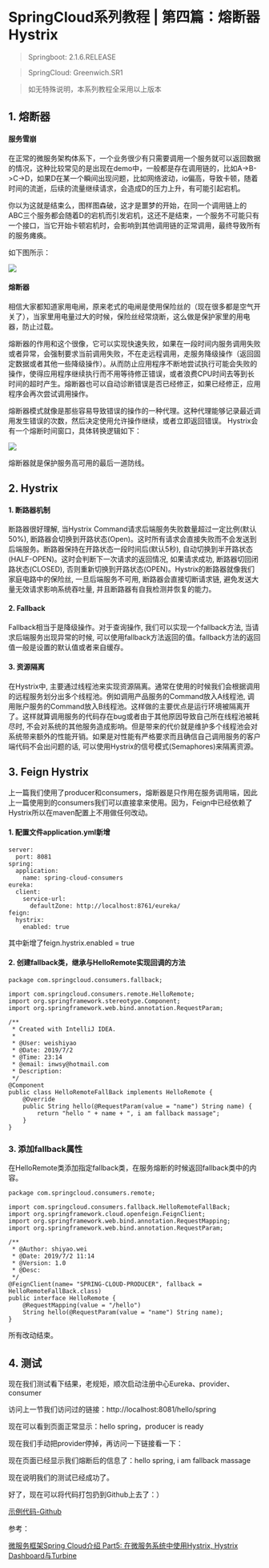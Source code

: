 # SpringCloud系列教程 | 第四篇：熔断器Hystrix

> Springboot: 2.1.6.RELEASE

> SpringCloud: Greenwich.SR1

> 如无特殊说明，本系列教程全采用以上版本

## 1. 熔断器
#### 服务雪崩

在正常的微服务架构体系下，一个业务很少有只需要调用一个服务就可以返回数据的情况，这种比较常见的是出现在demo中，一般都是存在调用链的，比如A->B->C->D，如果D在某一个瞬间出现问题，比如网络波动，io偏高，导致卡顿，随着时间的流逝，后续的流量继续请求，会造成D的压力上升，有可能引起宕机。

你以为这就是结束么，图样图森破，这才是噩梦的开始，在同一个调用链上的ABC三个服务都会随着D的宕机而引发宕机，这还不是结束，一个服务不可能只有一个接口，当它开始卡顿宕机时，会影响到其他调用链的正常调用，最终导致所有的服务瘫痪。

如下图所示：

![](https://springcloud-oss.oss-cn-shanghai.aliyuncs.com/chapter4/xuebeng.png)

#### 熔断器
相信大家都知道家用电闸，原来老式的电闸是使用保险丝的（现在很多都是空气开关了），当家里用电量过大的时候，保险丝经常烧断，这么做是保护家里的用电器，防止过载。

熔断器的作用和这个很像，它可以实现快速失败，如果在一段时间内服务调用失败或者异常，会强制要求当前调用失败，不在走远程调用，走服务降级操作（返回固定数据或者其他一些降级操作）。从而防止应用程序不断地尝试执行可能会失败的操作，使得应用程序继续执行而不用等待修正错误，或者浪费CPU时间去等到长时间的超时产生。熔断器也可以自动诊断错误是否已经修正，如果已经修正，应用程序会再次尝试调用操作。

熔断器模式就像是那些容易导致错误的操作的一种代理。这种代理能够记录最近调用发生错误的次数，然后决定使用允许操作继续，或者立即返回错误。 Hystrix会有一个熔断时间窗口，具体转换逻辑如下：

![](https://springcloud-oss.oss-cn-shanghai.aliyuncs.com/chapter4/rongduanqi.png)

熔断器就是保护服务高可用的最后一道防线。

## 2. Hystrix
#### 1. 断路器机制
断路器很好理解, 当Hystrix Command请求后端服务失败数量超过一定比例(默认50%), 断路器会切换到开路状态(Open)。这时所有请求会直接失败而不会发送到后端服务。断路器保持在开路状态一段时间后(默认5秒), 自动切换到半开路状态(HALF-OPEN)。这时会判断下一次请求的返回情况, 如果请求成功, 断路器切回闭路状态(CLOSED), 否则重新切换到开路状态(OPEN)。Hystrix的断路器就像我们家庭电路中的保险丝, 一旦后端服务不可用, 断路器会直接切断请求链, 避免发送大量无效请求影响系统吞吐量, 并且断路器有自我检测并恢复的能力。

#### 2. Fallback
Fallback相当于是降级操作。对于查询操作, 我们可以实现一个fallback方法, 当请求后端服务出现异常的时候, 可以使用fallback方法返回的值。fallback方法的返回值一般是设置的默认值或者来自缓存。

#### 3. 资源隔离
在Hystrix中, 主要通过线程池来实现资源隔离。通常在使用的时候我们会根据调用的远程服务划分出多个线程池。例如调用产品服务的Command放入A线程池, 调用账户服务的Command放入B线程池。这样做的主要优点是运行环境被隔离开了。这样就算调用服务的代码存在bug或者由于其他原因导致自己所在线程池被耗尽时, 不会对系统的其他服务造成影响。但是带来的代价就是维护多个线程池会对系统带来额外的性能开销。如果是对性能有严格要求而且确信自己调用服务的客户端代码不会出问题的话, 可以使用Hystrix的信号模式(Semaphores)来隔离资源。

## 3. Feign Hystrix
上一篇我们使用了producer和consumers，熔断器是只作用在服务调用端，因此上一篇使用到的consumers我们可以直接拿来使用。因为，Feign中已经依赖了Hystrix所以在maven配置上不用做任何改动。

#### 1. 配置文件application.yml新增
```
server:
  port: 8081
spring:
  application:
    name: spring-cloud-consumers
eureka:
  client:
    service-url:
      defaultZone: http://localhost:8761/eureka/
feign:
  hystrix:
    enabled: true
```

其中新增了feign.hystrix.enabled = true

#### 2. 创建fallback类，继承与HelloRemote实现回调的方法

```
package com.springcloud.consumers.fallback;

import com.springcloud.consumers.remote.HelloRemote;
import org.springframework.stereotype.Component;
import org.springframework.web.bind.annotation.RequestParam;

/**
 * Created with IntelliJ IDEA.
 *
 * @User: weishiyao
 * @Date: 2019/7/2
 * @Time: 23:14
 * @email: inwsy@hotmail.com
 * Description:
 */
@Component
public class HelloRemoteFallBack implements HelloRemote {
    @Override
    public String hello(@RequestParam(value = "name") String name) {
        return "hello " + name + ", i am fallback massage";
    }
}

```

### 3. 添加fallback属性

在HelloRemote类添加指定fallback类，在服务熔断的时候返回fallback类中的内容。

```
package com.springcloud.consumers.remote;

import com.springcloud.consumers.fallback.HelloRemoteFallBack;
import org.springframework.cloud.openfeign.FeignClient;
import org.springframework.web.bind.annotation.RequestMapping;
import org.springframework.web.bind.annotation.RequestParam;

/**
 * @Author: shiyao.wei
 * @Date: 2019/7/2 11:14
 * @Version: 1.0
 * @Desc:
 */
@FeignClient(name= "SPRING-CLOUD-PRODUCER", fallback = HelloRemoteFallBack.class)
public interface HelloRemote {
    @RequestMapping(value = "/hello")
    String hello(@RequestParam(value = "name") String name);
}
```

所有改动结束。

## 4. 测试
现在我们测试看下结果，老规矩，顺次启动注册中心Eureka、provider、consumer

访问上一节我们访问过的链接：http://localhost:8081/hello/spring

现在可以看到页面正常显示：hello spring，producer is ready

现在我们手动把provider停掉，再访问一下链接看一下：

现在页面已经显示我们熔断后的信息了：hello spring, i am fallback massage

现在说明我们的测试已经成功了。

好了，现在可以将代码打包扔到Github上去了：）

[示例代码-Github](https://github.com/meteor1993/SpringCloudLearning/tree/master/chapter4 "示例代码-Github")

参考：

[微服务框架Spring Cloud介绍 Part5: 在微服务系统中使用Hystrix, Hystrix Dashboard与Turbine](http://skaka.me/blog/2016/09/04/springcloud5/)
